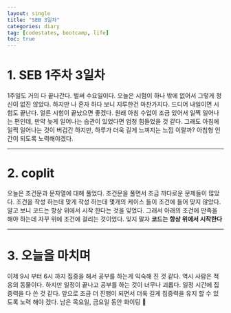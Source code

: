```yaml
---
layout: single
title: "SEB 3일차"
categories: diary
tag: [codestates, bootcamp, life]
toc: true
---
```


# 1. SEB 1주차 3일차

1주일도 거의 다 끝나간다. 벌써 수요일이다. 오늘은 시험이 하나 밖에 없어서 그렇게 정신이 없진 않았다.
하지만 나 혼자 하다 보니 지루한건 마찬가지다. 드디어 내일이면 시험도 끝난다. 얼른 시험이 끝났으면 좋겠다.
원래 아침 수업이 조금 있어서 일찍 일어나는 편인데, 만약 늦게 일어나는 습관이 있었다면 엄청 힘들었을 것 같다.
그래도 아침에 일찍 일어나는 것이 버겁긴 하지만, 하루가 더욱 길게 느껴지는 느낌 이랄까? 아침형 인간이 되도록 노력해야겠다.

---

# 2. coplit

오늘은 조건문과 문자열에 대해 풀었다. 조건문을 풀면서 조금 까다로운 문제들이 많았다.
조건을 작성 하는데 맞게 작성 하는데 몇개의 케이스 들이 조건에 들어 맞지 않았다.
알고 보니 코드는 항상 위에서 시작 한다는 것을 잊었다. 그래서 아래의 조건에 만족을 해야 하는데 자꾸 위에 조건에 걸리는 것이었다.
잊지 말자 **코드는 항상 위에서 시작한다**

---

# 3. 오늘을 마치며

이제 9시 부터 6시 까지 집중을 해서 공부를 하는게 익숙해 진 것 같다. 역시 사람은 적응의 동물이다.
하지만 일정이 끝나고 공부를 하는 것이 너무나 괴롭다. 일정 시간에 집중력을 다 쓴 것 같다.
앞으로 조금 더 진행이 되면서 더욱 길게 집중력을 유지 할 수 있도록 노력 해야 겠다.
남은 목요일, 금요일 동안 화이팅 🙌
